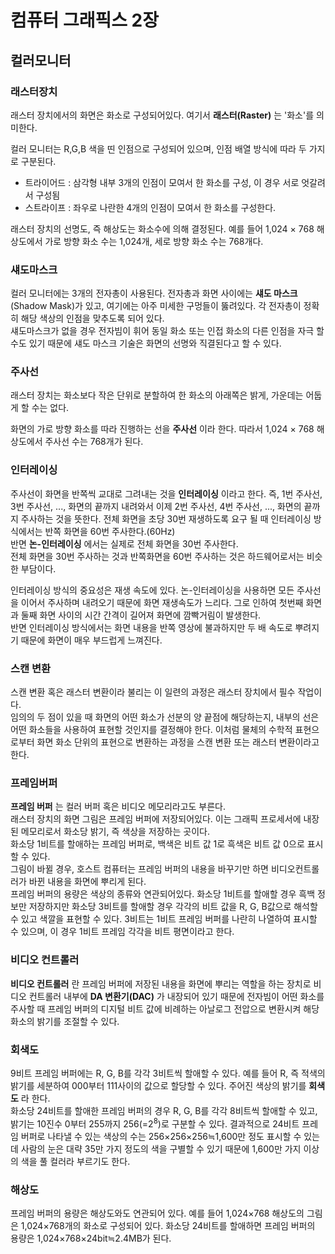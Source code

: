 # 컴퓨터 그래픽스 2장

## 컬러모니터

### 래스터장치

래스터 장치에서의 화면은 화소로 구성되어있다. 여기서 **래스터(Raster)** 는 '화소'를 의미한다.

컬러 모니터는 R,G,B 색을 띤 인점으로 구성되어 있으며, 인점 배열 방식에 따라 두 가지로 구분된다.

- 트라이어드 : 삼각형 내부 3개의 인점이 모여서 한 화소를 구성, 이 경우 서로 엇갈려서 구성됨
- 스트라이프 : 좌우로 나란한 4개의 인점이 모여서 한 화소를 구성한다.

래스터 장치의 선명도, 즉 해상도는 화소수에 의해 결정된다. 예를 들어 1,024 × 768 해상도에서 가로 방향 화소 수는 1,024개, 세로 방향 화소 수는 768개다.

### 섀도마스크

컬러 모니터에는 3개의 전자총이 사용된다. 전자총과 화면 사이에는 **섀도 마스크**(Shadow Mask)가 있고, 여기에는 아주 미세한 구멍들이 뚫려있다.
각 전자총이 정확히 해당 색상의 인점을 맞추도록 되어 있다.   
섀도마스크가 없을 경우 전자빔이 휘어 동일 화소 또는 인접 화소의 다른 인점을 자극 할 수도 있기 때문에 섀도 마스크 기술은 화면의 선명와 직결된다고 할 수 있다.

### 주사선

래스터 장치는 화소보다 작은 단위로 분할하여 한 화소의 아래쪽은 밝게, 가운데는 어둡게 할 수는 없다.

화면의 가로 방향 화소를 따라 진행하는 선을 **주사선** 이라 한다. 따라서 1,024 × 768 해상도에서 주사선 수는 768개가 된다.

### 인터레이싱

주사선이 화면을 반쪽씩 교대로 그려내는 것을 **인터레이싱** 이라고 한다.  즉, 1번 주사선, 3번 주사선, ..., 화면의 끝까지 내려와서 이제 2번 주사선, 4번 주사선, ..., 화면의 끝까지 주사하는 것을 뜻한다. 전체 화면을 초당 30번 재생하도록 요구 될 때 인터레이싱 방식에서는 반쪽 화면을 60번 주사한다.(60Hz)  
반면 **논-인터레이싱** 에서는 실제로 전체 화면을 30번 주사한다.  
전체 화면을 30번 주사하는 것과 반쪽화면을 60번 주사하는 것은 하드웨어로서는 비슷한 부담이다.

인터레이싱 방식의 중요성은 재생 속도에 있다. 논-인터레이싱을 사용하면 모든 주사선을 이어서 주사하며 내려오기 때문에 화면 재생속도가 느리다. 그로 인하여 첫번째 화면과 둘째 화면 사이의 시간 간격이 길어져 화면에 깜빡거림이 발생한다.  
반면 인터레이싱 방식에서는 화면 내용을 반쪽 영상에 불과하지만 두 배 속도로 뿌려지기 때문에 화면이 매우 부드럽게 느껴진다.

### 스캔 변환

스캔 변환 혹은 래스터 변환이라 불리는 이 일련의 과정은 래스터 장치에서 필수 작업이다.  
임의의 두 점이 있을 때 화면의 어떤 화소가 선분의 양 끝점에 해당하는지, 내부의 선은 어떤 화소들을 사용하여 표현할 것인지를 결정해야 한다. 이처럼 물체의 수학적 표현으로부터 화면 화소 단위의 표현으로 변환하는 과정을 스캔 변환 또는 래스터 변환이라고 한다.

### 프레임버퍼

**프레임 버퍼** 는 컬러 버퍼 혹은 비디오 메모리라고도 부른다.  
래스터 장치의 화면 그림은 프레임 버퍼에 저장되어있다. 이는 그래픽 프로세서에 내장된 메모리로서 화소당 밝기, 즉 색상을 저장하는 곳이다.  
화소당 1비트를 할애하는 프레임 버퍼로, 백색은 비트 값 1로 흑색은 비트 값 0으로 표시할 수 있다.  
그림이 바뀔 경우, 호스트 컴퓨터는 프레임 버퍼의 내용을 바꾸기만 하면 비디오컨트롤러가 바뀐 내용을 화면에 뿌리게 된다.  
프레임 버퍼의 용량은 색상의 종류와 연관되어있다. 화소당 1비트를 할애할 경우 흑백 정보만 저장하지만 화소당 3비트를 할애할 경우 각각의 비트 값을 R, G, B값으로 해석할 수 있고 색깔을 표현할 수 있다. 3비트는 1비트 프레임 버퍼를 나란히 나열하여 표시할 수 있으며, 이 경우 1비트 프레임 각각을 비트 평면이라고 한다.

### 비디오 컨트롤러

**비디오 컨트롤러** 란 프레임 버퍼에 저장된 내용을 화면에 뿌리는 역할을 하는 장치로 비디오 컨트롤러 내부에 **DA 변환기(DAC)** 가 내장되어 있기 때문에 전자빔이 어떤 화소를 주사할 때 프레임 버퍼의 디지털 비트 값에 비례하는 아날로그 전압으로 변환시켜 해당 화소의 밝기를 조절할 수 있다.

### 회색도

9비트 프레임 버퍼에는 R, G, B를 각각 3비트씩 할애할 수 있다. 예를 들어 R, 즉 적색의 밝기를 세분하여 000부터 111사이의 값으로 할당할 수 있다. 주어진 색상의 밝기를 **회색도** 라 한다.  
화소당 24비트를 할애한 프레임 버퍼의 경우 R, G, B를 각각 8비트씩 할애할 수 있고, 밝기는 10진수 0부터 255까지 256(=2<sup>8</sup>)로 구분할 수 있다.  결과적으로 24비트 프레임 버퍼로 나타낼 수 있는 색상의 수는 256×256×256≒1,600만 정도 표시할 수 있는데 사람의 눈은 대략 35만 가지 정도의 색을 구별할 수 있기 때문에 1,600만 가지 이상의 색을 풀 컬러라 부르기도 한다.

### 해상도

프레임 버퍼의 용량은 해상도와도 연관되어 있다. 예를 들어 1,024×768 해상도의 그림은 1,024×768개의 화소로 구성되어 있다. 화소당 24비트를 할애하면 프레임 버퍼의 용량은 1,024×768×24bit≒2.4MB가 된다.
